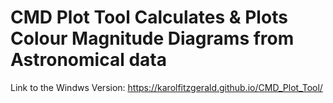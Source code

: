 # CMD Plot Tool Calculates & Plots Colour Magnitude Diagrams from Astronomical data
Link to the Windws Version: https://karolfitzgerald.github.io/CMD_Plot_Tool/

